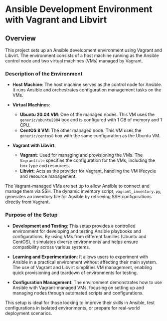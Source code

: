 # Ansible Development Environment with Vagrant and Libvirt

## Overview

This project sets up an Ansible development environment using Vagrant and Libvirt. The environment consists of a host machine running as the Ansible control node and two virtual machines (VMs) managed by Vagrant. 

### Description of the Environment

- **Host Machine**: The host machine serves as the control node for Ansible. It runs Ansible and orchestrates configuration management tasks on the VMs.
  
- **Virtual Machines**:
  - **Ubuntu 20.04 VM**: One of the managed nodes. This VM uses the `generic/ubuntu2004` box and is configured with 1 GB of memory and 1 CPU.
  - **CentOS 8 VM**: The other managed node. This VM uses the `generic/centos8` box with the same configuration as the Ubuntu VM.

- **Vagrant with Libvirt**:
  - **Vagrant**: Used for managing and provisioning the VMs. The `Vagrantfile` specifies the configuration for the VMs, including the box type and resources.
  - **Libvirt**: Acts as the provider for Vagrant, handling the VM lifecycle and resource management.

The Vagrant-managed VMs are set up to allow Ansible to connect and manage them via SSH. The dynamic inventory script, `vagrant_inventory.py`, generates an inventory file for Ansible by retrieving SSH configurations directly from Vagrant. 

### Purpose of the Setup

- **Development and Testing**: This setup provides a controlled environment for developing and testing Ansible playbooks and configurations. By using VMs from different families (Ubuntu and CentOS), it simulates diverse environments and helps ensure compatibility across various systems.

- **Learning and Experimentation**: It allows users to experiment with Ansible in a practical environment without affecting their main system. The use of Vagrant and Libvirt simplifies VM management, enabling quick provisioning and teardown of environments for testing.

- **Configuration Management**: The environment demonstrates how to use Ansible with Vagrant-managed VMs, focusing on setting up and managing nodes through automated scripts and configurations.

This setup is ideal for those looking to improve their skills in Ansible, test configurations in isolated environments, or prepare for real-world deployment scenarios.
